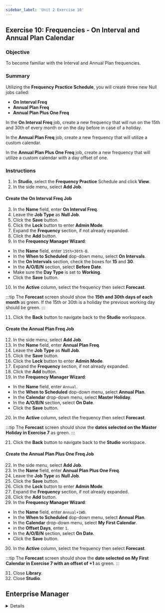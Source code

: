 ```yaml
---
sidebar_label: 'Unit 2 Exercise 10'
---
```


## Exercise 10: Frequencies - On Interval and Annual Plan Calendar

### Objective

To become familiar with the Interval and Annual Plan frequencies.

### Summary

Utilizing the **Frequency Practice Schedule**, you will create three new Null jobs called:

* **On Interval Freq**
* **Annual Plan Freq**
* **Annual Plan Plus One Freq**

In the **On Interval Freq** job, create a new frequency that will run on the 15th and 30th of every month or on the day before in case of a holiday.

In the **Annual Plan Freq** job, create a new frequency that will utilize a custom calendar.

In the **Annual Plan Plus One Freq** job, create a new frequency that will utilize a custom calendar with a day offset of one.

### Instructions
1.	In **Studio**, select the **Frequency Practice** Schedule and click **View**.
2.	In the side menu, select **Add Job**.

#### Create the On Interval Freq Job
3. In the **Name** field, enter **On Interval Freq**.
4. Leave the **Job Type** as **Null Job**.
5. Click the **Save** button.
6. Click the **Lock** button to enter **Admin Mode**.
7. Expand the **Frequency** section, if not already expanded.
8. Click the **Add** button.
9. In the **Frequency Manager Wizard**:
  * In the **Name** field, enter ```15th+30th-B```.
  * In the **When to Scheduled** dop-down menu, select **On Intervals**.
  * In the **On Intervals** section, check the boxes for **15** and **30**.
  * In the **A/O/B/N** section, select **Before Date**.
  * Make sure the **Day Type** is set to **Working**.
  * Click the **Save** button.
10. In the **Active** column, select the frequency then select **Forecast**.

:::tip
The **Forecast** screen should show the **15th and 30th days of each month** as green. If the 15th or 30th is a holiday the previous working day should be green.
:::

11. Click the **Back** button to navigate back to the **Studio** workspace.

#### Create the Annual Plan Freq Job
12. In the side menu, select **Add Job**.
13. In the **Name** field, enter **Annual Plan Freq**.
14. Leave the **Job Type** as **Null Job**.
15. Click the **Save** button.
16. Click the **Lock** button to enter **Admin Mode**.
17. Expand the **Frequency** section, if not already expanded.
18. Click the **Add** button.
19. In the **Frequency Manager Wizard**:
  * In the **Name** field, enter ```Annual```.
  * In the **When to Scheduled** dop-down menu, select **Annual Plan**.
  * In the **Calendar** drop-down menu, select **Master Holiday**.
  * In the **A/O/B/N** section, select **On Date**.
  * Click the **Save** button.
20. In the **Active** column, select the frequency then select **Forecast**.

:::tip
The **Forecast** screen should show the **dates selected on the Master Holiday in Exercise 7** as green.
:::

21. Click the **Back** button to navigate back to the **Studio** workspace.

#### Create the Annual Plan Plus One Freq Job
22. In the side menu, select **Add Job**.
23. In the **Name** field, enter **Annual Plan Plus One Freq**.
24. Leave the **Job Type** as **Null Job**.
25. Click the **Save** button.
26. Click the **Lock** button to enter **Admin Mode**.
27. Expand the **Frequency** section, if not already expanded.
28. Click the **Add** button.
29. In the **Frequency Manager Wizard**:
  * In the **Name** field, enter ```Annual+1WD```.
  * In the **When to Scheduled** dop-down menu, select **Annual Plan**.
  * In the **Calendar** drop-down menu, select **My First Calendar**.
  * in the **Offset Days**, enter ```1```.
  * In the **A/O/B/N** section, select **On Date**.
  * Click the **Save** button.
30. In the **Active** column, select the frequency then select **Forecast**.

:::tip
The **Forecast** screen should show the **date selected on My First Calendar in Exercise 7 with an offset of +1** as green.
:::

31. Close **Library**.
32. Close **Studio**.



## Enterprise Manager

<details>

<!--
<video width="320" height="240" controls>
  <source src="videobasic/U2E10.mp4" type="video/mp4"></source>
Your browser does not support the video tag.
</video>
-->


:::tip [Walkthrough Video - Unit 2 Exercise 10](../static/videobasic/U2E10.mp4)

:::

1.	Open the **Job Master**.
2.	Select **Frequency Practice Schedule** from the **Schedule** drop-down menu.
3.	Click the **Add** button.
4.	Enter **On Interval Frequency Practice** in the **Name** text field.
5.	Click the **Save** button.
6.	Repeat Steps 3-5 creating the following Jobs:
  *	**Annual Frequency Practice**.
  *	**Annual Plan Frequency with Offsets**.
7.	Frequency: **On Interval**
  *	Select **On Interval Frequency Practice** in the Job Name drop-down menu
  *	While in the **Frequency** Screen, click the **Add** button below the **Frequency List**. 
  *	Click the **Create new Frequency** radio button.
  *	Type **Every-15thand30th-B** in the **Frequency Name** field.
  *	Click **Next**.
  *	Select the **On Intervals** radio button.
  *	Mark the checkboxes for the ```15``` and ```30``` under the **On Intervals** parameter.
  *	Change the **A/O/B/N** setting from **On Date** to **Before Date**. 
  *	Click the **Forecast** Button.
  *	Move the **Forecast** and **Frequency Definition Wizard** screens so that you can see both.
  *	On the **Forecast** screen, the **15th and 30th days** of each month are green, moving **“Before”** for holidays and weekends and holidays.
  *	Click **Finish**.
8.	Frequency: **Annual Plan**
  *	Click on **Calendars** from the **Navigation Panel**.
  *	Click the **Add** Button.
  *	Type **Company Holiday Calendar** in the **Name** field.
  *	Enter **Documentation** like: **This Calendar will be used in an Annual Plan Frequency**.
  *	Click the **Save** Button.
  *	Click several dates in the Calendar.
    * Note: The dates are saved dynamically
  *	Click the **right arrow** by the **Month** right above the Calendar to go to the next months.
  *	Click the **down arrow** by the **Year** right above the Calendar to move to the next year.
  *	Close the **Calendars** tab.
  *	Open the **Job Master**.
  *	Select the **Frequency Practice Schedule** from the Schedule drop-down menu.
  *	Click the **Add** button.
  *	Enter **Annual Plan Frequency** in the Name text field.
  *	Click the **Save** button.
  *	Click on the **Frequency** tab.
  *	Click the **Add** button below the Frequency List.
  *	Click the **Create new Frequency** radio button.
  *	Type **CompanyHoliday** in the **Frequency Name** field.
  *	Click **Next**.
  *	In the **When to Schedule** section, click the **Annual Plan** radio button.
  *	From the **Calendar** drop-down menu, select the **Company Holiday Calendar**.
  *	Click **Forecast** to view the Frequency.
    * The dates should match those you entered in the Calendar.
  *	Click **Ok**.
  *	Click **Finish**.
9.	Frequency: **Annual Plan with Offsets**
  *	Select **Annual Plan Frequency with Offsets** in the Job Name drop-down menu
  *	While in the Frequency Screen, click the **Add** button below the **Frequency List**. 
  *	Click the **Create new Frequency** radio button.
  *	Type **CompanyHoliday+1** in the **Frequency Name** field.
  *	Click **Next**.
  *	In the **When to Schedule** section, click the **Annual Plan** radio button.
  *	From the **Calendar** drop-down menu, select the **Company Holiday Calendar**.
  *	In the **Offset Days** box enter the number ```1```.
  *	Click **Forecast** to view the Frequency. 
  *	The dates selected should be the next working day of the dates selected in the Calendar.
  * Click **Ok**.
  *	Click **Finish**.
  *	Close the **Job Master** tab.

</details>